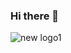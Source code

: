 ### Hi there 👋
![new logo1](https://user-images.githubusercontent.com/53274246/99926303-3d676600-2d67-11eb-8eed-cbf1e8c1c248.png)
<!--
**MUGUNDHAN-BALASUBRAMANIAN/MUGUNDHAN-BALASUBRAMANIAN** is a ✨ _special_ ✨ repository because its `README.md` (this file) appears on your GitHub profile.
https://user-images.githubusercontent.com/53274246/99926303-3d676600-2d67-11eb-8eed-cbf1e8c1c248.png
Here are some ideas to get you started:

- 🔭 I’m currently working on ...
- 🌱 I’m currently learning ...
- 👯 I’m looking to collaborate on ...
- 🤔 I’m looking for help with ...
- 💬 Ask me about ...
- 📫 How to reach me: ...
- 😄 Pronouns: ...
- ⚡ Fun fact: ...
-->
